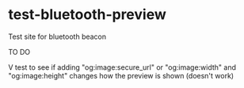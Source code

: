 # test-bluetooth-preview
Test site for bluetooth beacon


TO DO


V test to see if adding "og:image:secure_url" or "og:image:width" and "og:image:height" changes how the preview is shown (doesn't work)
